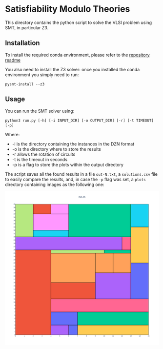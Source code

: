 # Satisfiability Modulo Theories

This directory contains the python script to solve the VLSI problem using SMT, in particular Z3.

## Installation

To install the required conda environment, please refer to the [repository readme](../../README.md)

You also need to install the Z3 solver: once you installed the conda environment you simply need to run:

```shell
pysmt-install --z3
```

## Usage

You can run the SMT solver using:

```shell
python3 run.py [-h] [-i INPUT_DIR] [-o OUTPUT_DIR] [-r] [-t TIMEOUT] [-p]
```

Where:
- -i is the directory containing the instances in the DZN format
- -o is the directory where to store the results
- -r allows the rotation of circuits
- -t is the timeout in seconds
- -p is a flag to store the plots within the output directory

The script saves all the found results in a file `out-N.txt`, a `solutions.csv` file to easily compare the results, and, in case the `-p` flag was set, a `plots` directory containing images as the following one:

![image](../out/rotation/plots/out-35.png)